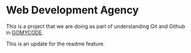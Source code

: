 # Web Development Agency

This is a project that we are doing as part of understanding Git and Github in [GOMYCODE](https://gomycode.com).

This is an update for the readme feature.
